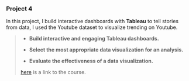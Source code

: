 ### Project 4

In this project, I build interactive
dashboards with **Tableau** to tell stories from data, I used the Youtube dataset to visualize trending on Youtube.
>
>* **Build interactive and engaging Tableau dashboards.**
>
>* **Select the most appropriate data visualization for an analysis.** 
>
>* **Evaluate the effectiveness of a data visualization.**
>
>[here](https://www.udacity.com/course/business-analytics-nanodegree--nd098) is a link to the course. 
